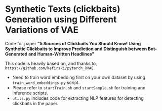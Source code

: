 # Synthetic Texts (clickbaits) Generation using Different Variations of VAE
Code for paper **"5 Sources of Clickbaits You Should Know! Using Synthetic Clickbaits to Improve Prediction and Distinguish between Bot-Generated and Human-Written Headlines"**

This code is heavily based on, and thanks to, `https://github.com/kefirski/pytorch_RVAE`

* Need to train word embedding first on your own dataset by using `train_word_embeddings.py` script.
* Please refer to `startTrain.sh` and `startSample.sh` for training and inference scripts.
* `utils.py` includes code for extracting NLP features for detecting clickbaits in the paper.

